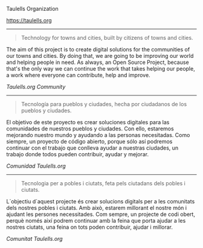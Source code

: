  Taulells Organization 

 https://taulells.org

------- 

> Technology for towns and cities, built by citizens of towns and cities. 

The aim of this project is to create digital solutions for the communities of our towns and cities. By doing that, we are going to be improving our world and helping people in need. 
As always, an Open Source Project, because that's the only way we can continue the work that takes helping our people, a work where everyone can contribute, help and improve. 
  
   *Taulells.org Community* 
 
 
------- 

> Tecnología para pueblos y ciudades, hecha por ciudadanos de los pueblos y ciudades. 

El objetivo de este proyecto es crear soluciones digitales para las comunidades de nuestros pueblos y ciudades. Con ello, estaremos mejorando nuestro mundo y ayudando a las personas necesitadas. 
Como siempre, un proyecto de código abierto, porque sólo así podremos continuar con el trabajo que conlleva ayudar a nuestras ciudades, un trabajo donde todos pueden contribuir, ayudar y mejorar.
  
  *Comunidad Taulells.org*
 
 
------- 

> Tecnologia per a pobles i ciutats, feta pels ciutadans dels pobles i ciutats.

L´objectiu d´aquest projecte és crear solucions digitals per a les comunitats dels nostres pobles i ciutats. Amb això, estarem millorant el nostre món i ajudant les persones necessitades.
Com sempre, un projecte de codi obert, perquè només així podrem continuar amb la feina que porta ajudar a les nostres ciutats, una feina on tots poden contribuir, ajudar i millorar.
 
  *Comunitat Taulells.org*


